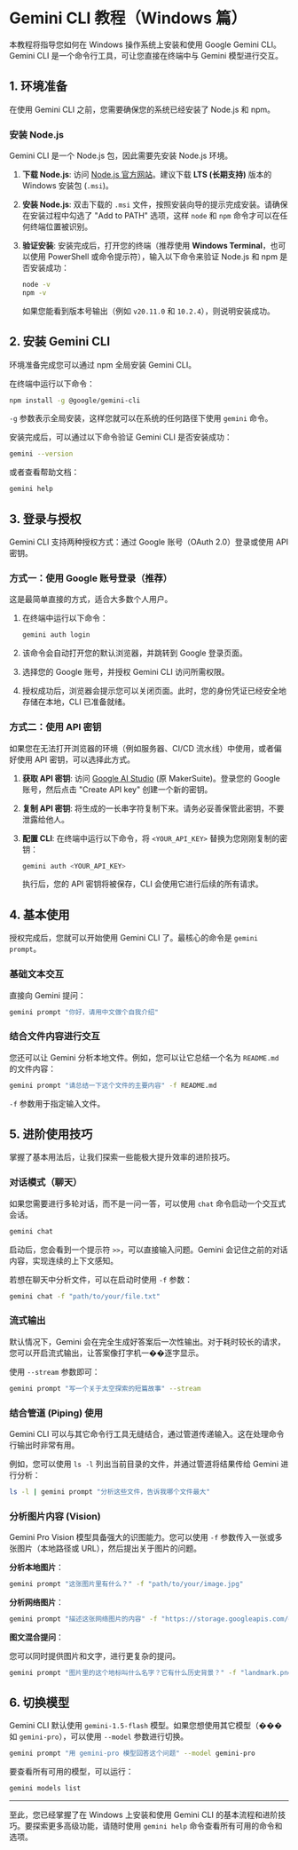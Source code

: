 # Gemini CLI 教程（Windows 篇）

本教程将指导您如何在 Windows 操作系统上安装和使用 Google Gemini CLI。Gemini CLI 是一个命令行工具，可让您直接在终端中与 Gemini 模型进行交互。

## 1. 环境准备

在使用 Gemini CLI 之前，您需要确保您的系统已经安装了 Node.js 和 npm。

### 安装 Node.js

Gemini CLI 是一个 Node.js 包，因此需要先安装 Node.js 环境。

1.  **下载 Node.js**:
    访问 [Node.js 官方网站](https://nodejs.org/en/download/)。建议下载 **LTS (长期支持)** 版本的 Windows 安装包 (`.msi`)。

2.  **安装 Node.js**:
    双击下载的 `.msi` 文件，按照安装向导的提示完成安装。请确保在安装过程中勾选了 "Add to PATH" 选项，这样 `node` 和 `npm` 命令才可以在任何终端位置被识别。

3.  **验证安装**:
    安装完成后，打开您的终端（推荐使用 **Windows Terminal**，也可以使用 PowerShell 或命令提示符），输入以下命令来验证 Node.js 和 npm 是否安装成功：

    ```bash
    node -v
    npm -v
    ```

    如果您能看到版本号输出（例如 `v20.11.0` 和 `10.2.4`），则说明安装成功。

## 2. 安装 Gemini CLI

环境准备完成您可以通过 npm 全局安装 Gemini CLI。

在终端中运行以下命令：

```bash
npm install -g @google/gemini-cli
```

`-g` 参数表示全局安装，这样您就可以在系统的任何路径下使用 `gemini` 命令。

安装完成后，可以通过以下命令验证 Gemini CLI 是否安装成功：

```bash
gemini --version
```

或者查看帮助文档：

```bash
gemini help
```

## 3. 登录与授权

Gemini CLI 支持两种授权方式：通过 Google 账号（OAuth 2.0）登录或使用 API 密钥。

### 方式一：使用 Google 账号登录（推荐）

这是最简单直接的方式，适合大多数个人用户。

1.  在终端中运行以下命令：

    ```bash
    gemini auth login
    ```

2.  该命令会自动打开您的默认浏览器，并跳转到 Google 登录页面。

3.  选择您的 Google 账号，并授权 Gemini CLI 访问所需权限。

4.  授权成功后，浏览器会提示您可以关闭页面。此时，您的身份凭证已经安全地存储在本地，CLI 已准备就绪。

### 方式二：使用 API 密钥

如果您在无法打开浏览器的环境（例如服务器、CI/CD 流水线）中使用，或者偏好使用 API 密钥，可以选择此方式。

1.  **获取 API 密钥**:
    访问 [Google AI Studio](https://aistudio.google.com/app/apikey) (原 MakerSuite)。登录您的 Google 账号，然后点击 "Create API key" 创建一个新的密钥。

2.  **复制 API 密钥**:
    将生成的一长串字符复制下来。请务必妥善保管此密钥，不要泄露给他人。

3.  **配置 CLI**:
    在终端中运行以下命令，将 `<YOUR_API_KEY>` 替换为您刚刚复制的密钥：

    ```bash
    gemini auth <YOUR_API_KEY>
    ```

    执行后，您的 API 密钥将被保存，CLI 会使用它进行后续的所有请求。

## 4. 基本使用

授权完成后，您就可以开始使用 Gemini CLI 了。最核心的命令是 `gemini prompt`。

### 基础文本交互

直接向 Gemini 提问：

```bash
gemini prompt "你好，请用中文做个自我介绍"
```

### 结合文件内容进行交互

您还可以让 Gemini 分析本地文件。例如，您可以让它总结一个名为 `README.md` 的文件内容：

```bash
gemini prompt "请总结一下这个文件的主要内容" -f README.md
```

`-f` 参数用于指定输入文件。

## 5. 进阶使用技巧

掌握了基本用法后，让我们探索一些能极大提升效率的进阶技巧。

### 对话模式（聊天）

如果您需要进行多轮对话，而不是一问一答，可以使用 `chat` 命令启动一个交互式会话。

```bash
gemini chat
```

启动后，您会看到一个提示符 `>>`，可以直接输入问题。Gemini 会记住之前的对话内容，实现连续的上下文感知。

若想在聊天中分析文件，可以在启动时使用 `-f` 参数：

```bash
gemini chat -f "path/to/your/file.txt"
```

### 流式输出

默认情况下，Gemini 会在完全生成好答案后一次性输出。对于耗时较长的请求，您可以开启流式输出，让答案像打字机一��逐字显示。

使用 `--stream` 参数即可：

```bash
gemini prompt "写一个关于太空探索的短篇故事" --stream
```

### 结合管道 (Piping) 使用

Gemini CLI 可以与其它命令行工具无缝结合，通过管道传递输入。这在处理命令行输出时非常有用。

例如，您可以使用 `ls -l` 列出当前目录的文件，并通过管道将结果传给 Gemini 进行分析：

```bash
ls -l | gemini prompt "分析这些文件，告诉我哪个文件最大"
```

### 分析图片内容 (Vision)

Gemini Pro Vision 模型具备强大的识图能力。您可以使用 `-f` 参数传入一张或多张图片（本地路径或 URL），然后提出关于图片的问题。

**分析本地图片**：

```bash
gemini prompt "这张图片里有什么？" -f "path/to/your/image.jpg"
```

**分析网络图片**：

```bash
gemini prompt "描述这张网络图片的内容" -f "https://storage.googleapis.com/generativeai-assets/images/gemini-pro-vision-prompt-example.jpeg"
```

**图文混合提问**：

您可以同时提供图片和文字，进行更复杂的提问。

```bash
gemini prompt "图片里的这个地标叫什么名字？它有什么历史背景？" -f "landmark.png"
```

## 6. 切换模型

Gemini CLI 默认使用 `gemini-1.5-flash` 模型。如果您想使用其它模型（���如 `gemini-pro`），可以使用 `--model` 参数进行切换。

```bash
gemini prompt "用 gemini-pro 模型回答这个问题" --model gemini-pro
```

要查看所有可用的模型，可以运行：

```bash
gemini models list
```

---

至此，您已经掌握了在 Windows 上安装和使用 Gemini CLI 的基本流程和进阶技巧。要探索更多高级功能，请随时使用 `gemini help` 命令查看所有可用的命令和选项。